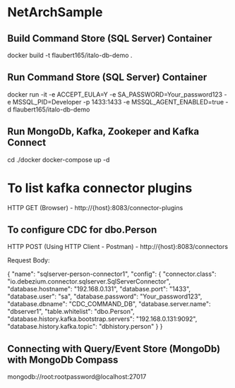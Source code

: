 # NetArchSample

## Build Command Store (SQL Server) Container

docker build -t flaubert165/italo-db-demo .

## Run Command Store (SQL Server) Container

docker run -it -e ACCEPT_EULA=Y -e SA_PASSWORD=Your_password123 -e MSSQL_PID=Developer -p 1433:1433 -e MSSQL_AGENT_ENABLED=true -d flaubert165/italo-db-demo

## Run MongoDb, Kafka, Zookeper and Kafka Connect

cd ./docker
docker-compose up -d

# To list kafka connector plugins

HTTP GET (Browser) - http://{host}:8083/connector-plugins

## To configure CDC for dbo.Person

HTTP POST (Using HTTP Client - Postman) - http://{host}:8083/connectors

Request Body:

{
    "name": "sqlserver-person-connector1",
    "config": 
    {
        "connector.class": "io.debezium.connector.sqlserver.SqlServerConnector",
        "database.hostname": "192.168.0.131",
        "database.port": "1433",
        "database.user": "sa",
        "database.password": "Your_password123",
        "database.dbname": "CDC_COMMAND_DB",
        "database.server.name": "dbserver1",
        "table.whitelist": "dbo.Person",
        "database.history.kafka.bootstrap.servers": "192.168.0.131:9092",
        "database.history.kafka.topic": "dbhistory.person"
    }
}

## Connecting with Query/Event Store (MongoDb) with MongoDb Compass

mongodb://root:rootpassword@localhost:27017

